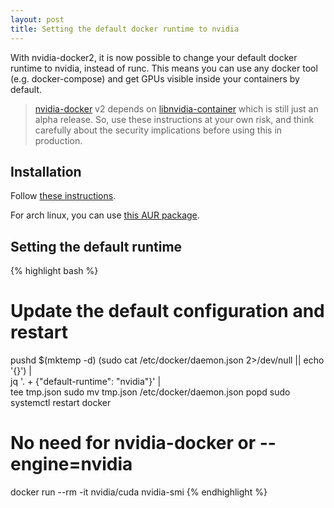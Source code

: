 ```yaml
---
layout: post
title: Setting the default docker runtime to nvidia
---
```


With nvidia-docker2, it is now possible to change your default docker runtime to nvidia, instead of runc.
This means you can use any docker tool (e.g. docker-compose) and get GPUs visible inside your containers by default.

> [nvidia-docker](https://github.com/NVIDIA/nvidia-docker) v2 depends on [libnvidia-container](https://github.com/NVIDIA/libnvidia-container) which is still just an alpha release.
> So, use these instructions at your own risk, and think carefully about the security implications before using this in production.

## Installation

Follow [these instructions](https://github.com/NVIDIA/nvidia-docker/wiki/Installation-(version-2.0)).

For arch linux, you can use [this AUR package](https://aur.archlinux.org/packages/nvidia-docker2/).

## Setting the default runtime

{% highlight bash %}
# Update the default configuration and restart
pushd $(mktemp -d)
(sudo cat /etc/docker/daemon.json 2>/dev/null || echo '{}') | \
    jq '. + {"default-runtime": "nvidia"}' | \
    tee tmp.json
sudo mv tmp.json /etc/docker/daemon.json
popd
sudo systemctl restart docker

# No need for nvidia-docker or --engine=nvidia
docker run --rm -it nvidia/cuda nvidia-smi
{% endhighlight %}
